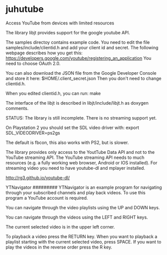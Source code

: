 juhutube
========

Access YouTube from devices with limited resources

The library libjt provides support for the google youtube API.

The samples directoy contains example code. You need to edit the file
samples/include/clientid.h and add your client id and secret.
The following webpage describes how you get this:
https://developers.google.com/youtube/registering_an_application
You need to choose OAuth 2.0.

You can also download the JSON file from the Google Developer Console and
store it here: $HOME/.client_secret.json
Then you don't need to change clientid.h.

When you edited clientid.h, you can run:
make

The interface of the libjt is described in libjt/include/libjt.h as
doxygen comments.

STATUS: The library is still incomplete. There is no streaming support yet.

On Playstation 2 you should set the SDL video driver with:
export SDL_VIDEODRIVER=ps2gs

The default is fbcon, this also works with PS2, but is slower.

The library provides only access to the YoutTube Data API and not to the
YouTube streaming API. The YouTube streaming API needs to much resources (e.g.
a fully working web browser, Android or IOS installed). For streaming video you
need to have youtube-dl and mplayer installed.

http://rg3.github.io/youtube-dl/

YTNavigator
#########
YTNavigator is an example program for navigating through your subscribed
channels and play back videos. To use this program a YouTube account is
required.

You can navigate through the video playlists using the UP and DOWN keys.

You can navigate through the videos using the LEFT and RIGHT keys.

The current selected video is in the upper left corner.

To playback a video press the RETURN key. When you want to playback a playlist
starting with the current selected video, press SPACE. If you want to play the
videos in the reverse order press the R key.
